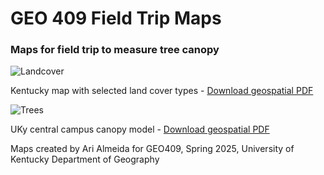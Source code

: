 # GEO 409 Field Trip Maps

### Maps for field trip to measure tree canopy

![Landcover](C:\ArisGIS\geo409-field-trip\LayoutKYLandCover.jpg)

Kentucky map with selected land cover types - [Download geospatial PDF](C:\ArisGIS\geo409-field-trip\LayoutKYLandCover.pdf)


![Trees]()

UKy central campus canopy model - [Download geospatial PDF]()

Maps created by Ari Almeida for GEO409, Spring 2025, University of Kentucky Department of Geography
